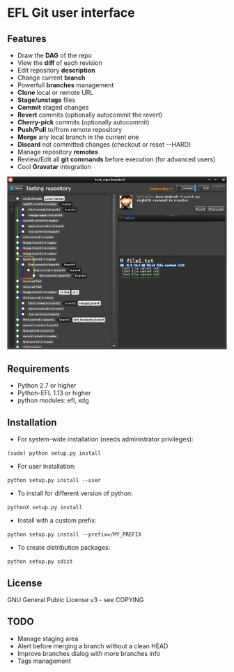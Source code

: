 
EFL Git user interface
==================


## Features ##

* Draw the **DAG** of the repo
* View the **diff** of each revision
* Edit repository **description**
* Change current **branch**
* Powerfull **branches** management
* **Clone** local or remote URL
* **Stage/unstage** files
* **Commit** staged changes
* **Revert** commits (optionally autocommit the revert)
* **Cherry-pick** commits (optionally autocommit)
* **Push/Pull** to/from remote repository
* **Merge** any local branch in the current one
* **Discard** not committed changes (checkout <files> or reset --HARD)
* Manage repository **remotes**
* Review/Edit all **git commands** before execution (for advanced users)
* Cool **Gravatar** integration

![Screenshot1](https://github.com/davemds/egitu/blob/master/data/screenshots/screenshot1.jpg)


## Requirements ##

* Python 2.7 or higher
* Python-EFL 1.13 or higher
* python modules: efl, xdg


## Installation ##

* For system-wide installation (needs administrator privileges):

 `(sudo) python setup.py install`

* For user installation:

 `python setup.py install --user`

* To install for different version of python:

 `pythonX setup.py install`

* Install with a custom prefix:

 `python setup.py install --prefix=/MY_PREFIX`

* To create distribution packages:

 `python setup.py sdist`


## License ##

GNU General Public License v3 - see COPYING


## TODO ##

* Manage staging area
* Alert before merging a branch without a clean HEAD
* Improve branches dialog with more branches info
* Tags management
